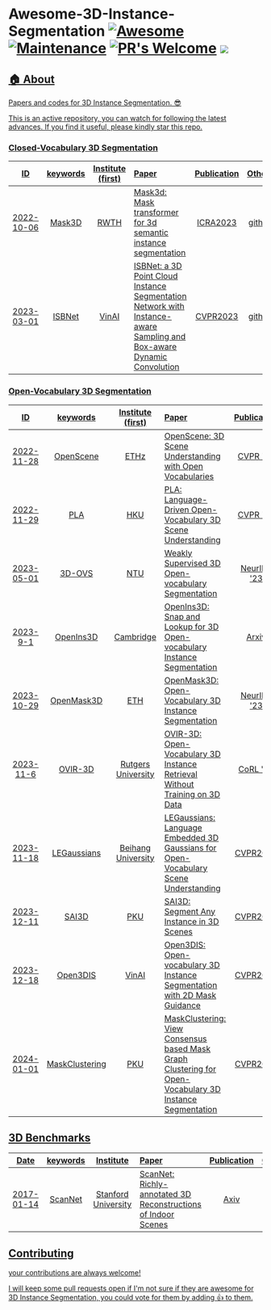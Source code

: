 
# Awesome-3D-Instance-Segmentation [![Awesome](https://awesome.re/badge.svg)](https://awesome.re) [![Maintenance](https://img.shields.io/badge/Maintained%3F-yes-green.svg)](https://GitHub.com/Naereen/StrapDown.js/graphs/commit-activity) [![PR's Welcome](https://img.shields.io/badge/PRs-welcome-brightgreen.svg?style=flat)](http://makeapullrequest.com)  <a href="" target='_blank'><img src="https://visitor-badge.laobi.icu/badge?page_id=activevisionlab.llm3d&left_color=gray&right_color=blue">

## 🏠 About
Papers and codes for 3D Instance Segmentation. 😎 

This is an active repository, you can watch for following the latest advances. If you find it useful, please kindly star this repo.


### Closed-Vocabulary 3D Segmentation
|  ID |       keywords       |    Institute (first)    | Paper                                                                                                                                                                               | Publication | Others |
| :-----: | :------------------: | :--------------: | :---------------------------------------------------------------------------------------------------------------------------------------------------------------------------------- | :---------: | :---------: 
| 2022-10-06 |  Mask3D |    RWTH  | [Mask3d: Mask transformer for 3d semantic instance segmentation](https://arxiv.org/pdf/2312.11557.pdf)                                                                                | ICRA2023 | [github](https://github.com/JonasSchult/Mask3D) |
| 2023-03-01 |  ISBNet |    VinAI  | [ISBNet: a 3D Point Cloud Instance Segmentation Network with Instance-aware Sampling and Box-aware Dynamic Convolution](https://arxiv.org/abs/2303.00246)                                                                                | CVPR2023 | [github](https://github.com/VinAIResearch/ISBNet) |


### Open-Vocabulary 3D Segmentation
|  ID |       keywords       |    Institute (first)    | Paper                                                                                                                                                                               | Publication | Others |
| :-----: | :------------------: | :--------------: | :---------------------------------------------------------------------------------------------------------------------------------------------------------------------------------- | :---------: | :---------: 
| 2022-11-28 |       OpenScene       |      ETHz      | [OpenScene: 3D Scene Understanding with Open Vocabularies](https://arxiv.org/pdf/2211.15654.pdf)                                                             |   CVPR '23  | [github](https://github.com/pengsongyou/openscene) |                                                                 | OpenReview | [github]() |
| 2022-11-29 |        PLA        |     HKU    | [PLA: Language-Driven Open-Vocabulary 3D Scene Understanding](https://arxiv.org/pdf/2211.16312.pdf)       |CVPR '23|  [github](https://github.com/CVMI-Lab/PLA) |
| 2023-05-01 |  3D-OVS |    NTU  | [Weakly Supervised 3D Open-vocabulary Segmentation](https://arxiv.org/pdf/2305.14093)                                                                                | NeurIPS '23 | [github](https://github.com/Kunhao-Liu/3D-OVS) |
| 2023-9-1|  OpenIns3D |    Cambridge  | [OpenIns3D: Snap and Lookup for 3D Open-vocabulary Instance Segmentation](https://arxiv.org/pdf/2309.00616.pdf)                                                                                | Arxiv | [github](https://zheninghuang.github.io/OpenIns3D/) |                                                                 |   ICCV '23| [github]() |
| 2023-10-29|  OpenMask3D |    ETH  | [OpenMask3D: Open-Vocabulary 3D Instance Segmentation](https://openmask3d.github.io/static/pdf/openmask3d.pdf)                                                                                | NeurIPS '23 | [github](https://openmask3d.github.io/) |    
| 2023-11-6 |  OVIR-3D |    Rutgers University  | [OVIR-3D: Open-Vocabulary 3D Instance Retrieval Without Training on 3D Data](https://arxiv.org/pdf/2311.02873.pdf) | CoRL '23 | [github](https://github.com/shiyoung77/OVIR-3D/) |
| 2023-11-18 |  LEGaussians |    Beihang University  | [LEGaussians: Language Embedded 3D Gaussians for Open-Vocabulary Scene Understanding](https://arxiv.org/pdf/2311.18482.pdf)                                                                                | CVPR2024 | [github](https://github.com/buaavrcg/LEGaussians) |
| 2023-12-11 |  SAI3D |    PKU  | [SAI3D: Segment Any Instance in 3D Scenes](https://arxiv.org/pdf/2312.11557.pdf)                                                                                | CVPR2024 | [github](https://yd-yin.github.io/SAI3D) |
| 2023-12-18 |  Open3DIS |    VinAI  | [Open3DIS: Open-vocabulary 3D Instance Segmentation with 2D Mask Guidance](https://arxiv.org/pdf/2312.10671.pdf)                                                                                | CVPR2024 | [github](https://open3dis.github.io/) |
| 2024-01-01 |  MaskClustering |    PKU  | [MaskClustering: View Consensus based Mask Graph Clustering for Open-Vocabulary 3D Instance Segmentation](https://arxiv.org/pdf/2401.07745)                                                                                | CVPR2024 | [github](https://github.com/PKU-EPIC/MaskClustering) |


## 3D Benchmarks
|  Date |       keywords       |    Institute    | Paper                                                                                                                                                                               | Publication | Others |
| :-----: | :------------------: | :--------------: | :---------------------------------------------------------------------------------------------------------------------------------------------------------------------------------- | :---------: | :---------: 
| 2017-01-14 | ScanNet | Stanford University | [ScanNet: Richly-annotated 3D Reconstructions of Indoor Scenes](https://arxiv.org/abs/1702.04405) | Axiv| [github](https://github.com/ScanNet/ScanNet) |

## Contributing

your contributions are always welcome!

I will keep some pull requests open if I'm not sure if they are awesome for 3D Instance Segmentation, you could vote for them by adding 👍 to them.
